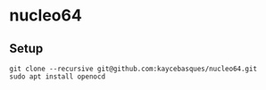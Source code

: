 # nucleo64

## Setup

```
git clone --recursive git@github.com:kaycebasques/nucleo64.git
sudo apt install openocd
```
